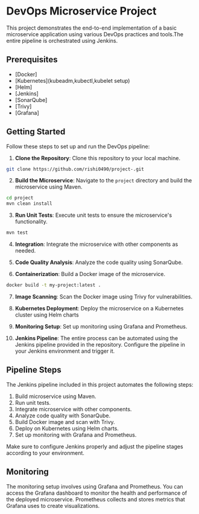  # DevOps Microservice Project
This project demonstrates the end-to-end implementation of a basic microservice application using various DevOps practices and tools.The entire pipeline is orchestrated using Jenkins.

## Prerequisites

- [Docker]
- [Kubernetes](kubeadm,kubectl,kubelet setup)
- [Helm]
- [Jenkins]
- [SonarQube]
- [Trivy]
- [Grafana]

## Getting Started

Follow these steps to set up and run the DevOps pipeline:

1. **Clone the Repository**: Clone this repository to your local machine.

```bash
git clone https://github.com/rishi0490/project-.git
```

2. **Build the Microservice**: Navigate to the `project` directory and build the microservice using Maven.

```bash
cd project 
mvn clean install
```

3. **Run Unit Tests**: Execute unit tests to ensure the microservice's functionality.

```bash
mvn test
```

4. **Integration**: Integrate the microservice with other components as needed.

5. **Code Quality Analysis**: Analyze the code quality using SonarQube.

6. **Containerization**: Build a Docker image of the microservice.

   

```bash
docker build -t my-project:latest .
```

7. **Image Scanning**: Scan the Docker image using Trivy for vulnerabilities.

8. **Kubernetes Deployment**: Deploy the microservice on a Kubernetes cluster using Helm charts

9. **Monitoring Setup**: Set up monitoring using Grafana and Prometheus.

10. **Jenkins Pipeline**: The entire process can be automated using the Jenkins pipeline provided in the repository. Configure the pipeline in your Jenkins environment and trigger it.

## ****Pipeline Steps****

The Jenkins pipeline included in this project automates the following steps:

1. Build microservice using Maven.
2. Run unit tests.
3. Integrate microservice with other components.
4. Analyze code quality with SonarQube.
5. Build Docker image and scan with Trivy.
6. Deploy on Kubernetes using Helm charts.
7. Set up monitoring with Grafana and Prometheus.

Make sure to configure Jenkins properly and adjust the pipeline stages according to your environment.

## **Monitoring**

The monitoring setup involves using Grafana and Prometheus. You can access the Grafana dashboard to monitor the health and performance of the deployed microservice. Prometheus collects and stores metrics that Grafana uses to create visualizations.
